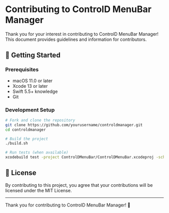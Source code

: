 # Contributing to ControlD MenuBar Manager

Thank you for your interest in contributing to ControlD MenuBar Manager! This document provides guidelines and information for contributors.

## 🚀 Getting Started

### Prerequisites
- macOS 11.0 or later
- Xcode 13 or later
- Swift 5.5+ knowledge
- Git

### Development Setup
```bash
# Fork and clone the repository
git clone https://github.com/yourusername/controldmanager.git
cd controldmanager

# Build the project
./build.sh

# Run tests (when available)
xcodebuild test -project ControlDMenuBar/ControlDMenuBar.xcodeproj -scheme ControlDMenuBar
```

## 📄 License

By contributing to this project, you agree that your contributions will be licensed under the MIT License.

---

Thank you for contributing to ControlD MenuBar Manager! 🎉
